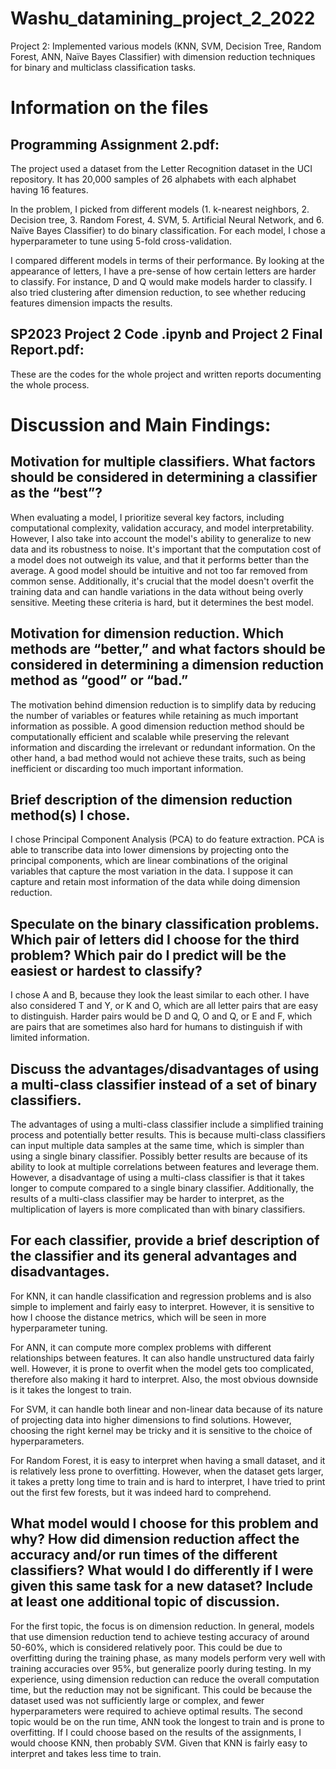 # Washu_datamining_project_2_2022
Project 2: Implemented various models (KNN, SVM, Decision Tree, Random Forest, ANN, Naïve Bayes Classifier) with dimension reduction techniques for binary and multiclass classification tasks.

# Information on the files

## Programming Assignment 2.pdf: 

The project used a dataset from the Letter Recognition dataset in the UCI repository. It has 20,000 samples of 26 alphabets with each alphabet having 16 features. 

In the problem, I picked from different models (1. k-nearest neighbors, 2. Decision tree, 3. Random Forest, 4. SVM, 5. Artificial Neural Network, and 6. Naïve Bayes Classifier) to do binary classification. For each model, I chose a hyperparameter to tune using 5-fold cross-validation. 

I compared different models in terms of their performance. By looking at the appearance of letters, I have a pre-sense of how certain letters are harder to classify. For instance, D and Q would make models harder to classify. I also tried clustering after dimension reduction, to see whether reducing features dimension impacts the results.


## SP2023 Project 2 Code .ipynb and Project 2 Final Report.pdf: 
These are the codes for the whole project and written reports documenting the whole process.

# Discussion and Main Findings:

## Motivation for multiple classifiers. What factors should be considered in determining a classifier as the “best”?

When evaluating a model, I prioritize several key factors, including computational complexity, validation accuracy, and model interpretability. However, I also take into account the model's ability to generalize to new data and its robustness to noise. It's important that the computation cost of a model does not outweigh its value, and that it performs better than the average. A good model should be intuitive and not too far removed from common sense. Additionally, it's crucial that the model doesn't overfit the training data and can handle variations in the data without being overly sensitive. Meeting these criteria is hard, but it determines the best model.

## Motivation for dimension reduction. Which methods are “better,” and what factors should be considered in determining a dimension reduction method as “good” or “bad.”

The motivation behind dimension reduction is to simplify data by reducing the number of variables or features while retaining as much important information as possible. A good dimension reduction method should be computationally efficient and scalable while preserving the relevant information and discarding the irrelevant or redundant information. On the other hand, a bad method would not achieve these traits, such as being inefficient or discarding too much important information.

## Brief description of the dimension reduction method(s) I chose.
I chose Principal Component Analysis (PCA) to do feature extraction. PCA is able to transcribe data into lower dimensions by projecting onto the principal components, which are linear combinations of the original variables that capture the most variation in the data. I suppose it can capture and retain most information of the data while doing dimension reduction.

## Speculate on the binary classification problems. Which pair of letters did I choose for the third problem? Which pair do I predict will be the easiest or hardest to classify?
I chose A and B, because they look the least similar to each other. I have also considered T and Y, or K and O, which are all letter pairs that are easy to distinguish. Harder pairs would be D and Q, O and Q, or E and F, which are pairs that are sometimes also hard for humans to distinguish if with limited information.

## Discuss the advantages/disadvantages of using a multi-class classifier instead of a set of binary classifiers.
The advantages of using a multi-class classifier include a simplified training process and potentially better results. This is because multi-class classifiers can input multiple data samples at the same time, which is simpler than using a single binary classifier. Possibly better results are because of its ability to look at multiple correlations between features and leverage them. However, a disadvantage of using a multi-class classifier is that it takes longer to compute compared to a single binary classifier. Additionally, the results of a multi-class classifier may be harder to interpret, as the multiplication of layers is more complicated than with binary classifiers.

## For each classifier, provide a brief description of the classifier and its general advantages and disadvantages.
For KNN, it can handle classification and regression problems and is also simple to implement and fairly easy to interpret. However, it is sensitive to how I choose the distance metrics, which will be seen in more hyperparameter tuning.

For ANN, it can compute more complex problems with different relationships between features. It can also handle unstructured data fairly well. However, it is prone to overfit when the model gets too complicated, therefore also making it hard to interpret. Also, the most obvious downside is it takes the longest to train.

For SVM, it can handle both linear and non-linear data because of its nature of projecting data into higher dimensions to find solutions. However, choosing the right kernel may be tricky and it is sensitive to the choice of hyperparameters.

For Random Forest, it is easy to interpret when having a small dataset, and it is relatively less prone to overfitting. However, when the dataset gets larger, it takes a pretty long time to train and is hard to interpret, I have tried to print out the first few forests, but it was indeed hard to comprehend.

## What model would I choose for this problem and why? How did dimension reduction affect the accuracy and/or run times of the different classifiers? What would I do differently if I were given this same task for a new dataset? Include at least one additional topic of discussion.

For the first topic, the focus is on dimension reduction. In general, models that use dimension reduction tend to achieve testing accuracy of around 50-60%, which is considered relatively poor. This could be due to overfitting during the training phase, as many models perform very well with training accuracies over 95%, but generalize poorly during testing. In my experience, using dimension reduction can reduce the overall computation time, but the reduction may not be significant. This could be because the dataset used was not sufficiently large or complex, and fewer hyperparameters were required to achieve optimal results.
The second topic would be on the run time, ANN took the longest to train and is prone to overfitting. If I could choose based on the results of the assignments, I would choose KNN, then probably SVM. Given that KNN is fairly easy to interpret and takes less time to train.


